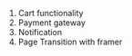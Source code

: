 <!-- FEATURES TO BE IMPLEMENTED -->

1. Cart functionality
2. Payment gateway
3. Notification
4. Page Transition with framer